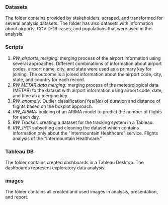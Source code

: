 ### Datasets
The folder contains provided by stakeholders, scraped, and transformed for several analysis datasets. The folder has also datasets with information about airports, COVID-19 cases, and populations that were used in the analysis.

### Scripts  
1. _RW_airports_merging:_ merging process of the airport information using several approaches. Different combinations of information about airport codes, airport name, city, and state were used as a primary key for joining. The outcome is a joined information about the airport code, city, state, and country for each record. 
2. _RW METAR data merging:_ merging process of the meteorological data (METAR) to the dataset with airport information using airport code, date, and time as a merging key. 
3. _RW_anomaly:_ Outlier classification(Yes/No) of duration and distance of flights based on the boxplot approach. 
4. _RW_ARIMA:_ building of an ARIMA model to predict the number of flights for each day.
5. _RW Tracker:_ creating a dataset for the tracking system in a Tableau.
6. _RW_IHC:_ subsetting and cleaning the dataset which contains information only about the "Intermountain Healthcare" service. Flights analysis of the "Intermountain Healthcare."  

### Tableau DB
The folder contains created dashboards in a Tableau Desktop. The dashboards represent exploratory data analysis. 

### images
The folder contains all created and used images in analysis, presentation, and report. 
